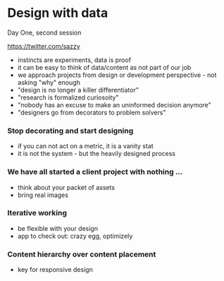 # Design with data

Day One, second session

https://twitter.com/sazzy

- instincts are experiments, data is proof
- it can be easy to think of data/content as not part of our job
- we approach projects from design or development perspective - not asking "why" enough
- "design is no longer a killer differentiator"
- "research is formalized curiosoity"
- "nobody has an excuse to make an uninformed decision anymore"
- "designers go from decorators to problem solvers"


### Stop decorating and start designing

- if you can not act on a metric, it is a vanity stat
- it is not the system - but the heavily designed process


### We have all started a client project with nothing ...

- think about your packet of assets
- bring real images


### Iterative working

- be flexible with your design
- app to check out: crazy egg, optimizely


### Content hierarchy over content placement

- key for responsive design
